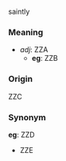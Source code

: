 saintly
### Meaning
+ _adj_: ZZA
    + __eg__: ZZB

### Origin

ZZC

### Synonym

__eg__: ZZD

+ ZZE


